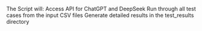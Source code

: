 The Script will:
Access API for ChatGPT and DeepSeek
Run through all test cases from the input CSV files
Generate detailed results in the test_results directory